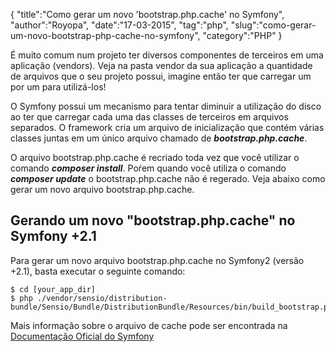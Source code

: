 {
"title":"Como gerar um novo 'bootstrap.php.cache' no Symfony",
"author":"Royopa",
"date":"17-03-2015",
"tag":"php",
"slug":"como-gerar-um-novo-bootstrap-php-cache-no-symfony",
"category":"PHP"
}

É muito comum num projeto ter diversos componentes de terceiros em uma aplicação (vendors). Veja na pasta vendor da sua aplicação a quantidade de arquivos que o seu projeto possui, imagine então ter que carregar um por um para utilizá-los!

O Symfony possui um mecanismo para tentar diminuir a utilização do disco ao ter que carregar cada uma das classes de terceiros em arquivos separados. O framework cria um arquivo de inicialização que contém várias classes juntas em um único arquivo chamado de ***bootstrap.php.cache***. 

O arquivo bootstrap.php.cache é recriado toda vez que você utilizar o comando ***composer install***. Poŕem quando você utiliza o comando ***composer update*** o bootstrap.php.cache não é regerado. Veja abaixo como gerar um novo arquivo bootstrap.php.cache.

## Gerando um novo "bootstrap.php.cache" no Symfony +2.1

Para gerar um novo arquivo bootstrap.php.cache no Symfony2 (versão +2.1), basta executar o seguinte comando:

    $ cd [your_app_dir]
    $ php ./vendor/sensio/distribution-bundle/Sensio/Bundle/DistributionBundle/Resources/bin/build_bootstrap.php

Mais informação sobre o arquivo de cache pode ser encontrada na [Documentação Oficial do Symfony][1]

[1]: (http://symfony.com/doc/current/book/performance.html#use-bootstrap-files)
